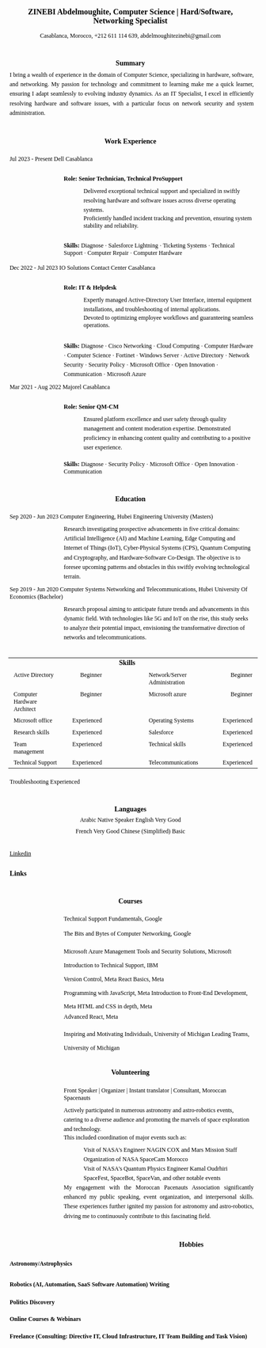 <!DOCTYPE  html PUBLIC "-//W3C//DTD XHTML 1.0 Transitional//EN" "http://www.w3.org/TR/xhtml1/DTD/xhtml1-transitional.dtd">
<html xmlns="http://www.w3.org/1999/xhtml" xml:lang="en" lang="en"><head><meta http-equiv="Content-Type" content="text/html; charset=utf-8"/><title>file_1696037618359</title><style type="text/css"> * {margin:0; padding:0; text-indent:0; }
 h1 { color: black; font-family:"Times New Roman", serif; font-style: normal; font-weight: bold; text-decoration: none; font-size: 12pt; }
 .p, p { color: black; font-family:"Times New Roman", serif; font-style: normal; font-weight: normal; text-decoration: none; font-size: 9pt; margin:0pt; }
 .a, a { color: black; font-family:"Times New Roman", serif; font-style: normal; font-weight: normal; text-decoration: none; font-size: 9pt; }
 h2 { color: black; font-family:"Times New Roman", serif; font-style: normal; font-weight: bold; text-decoration: none; font-size: 10.5pt; }
 h3 { color: black; font-family:"Times New Roman", serif; font-style: normal; font-weight: bold; text-decoration: none; font-size: 9pt; }
 .s1 { color: black; font-family:"Times New Roman", serif; font-style: normal; font-weight: bold; text-decoration: none; font-size: 10.5pt; }
 .s2 { color: black; font-family:"Times New Roman", serif; font-style: normal; font-weight: normal; text-decoration: none; font-size: 9pt; }
 .s3 { color: black; font-family:"Times New Roman", serif; font-style: normal; font-weight: normal; text-decoration: underline; font-size: 9pt; }
 table, tbody {vertical-align: top; overflow: visible; }
</style></head><body><h1 style="padding-top: 3pt;padding-left: 4pt;text-indent: 0pt;text-align: center;">ZINEBI Abdelmoughite, Computer Science | Hard/Software, Networking Specialist</h1><p style="padding-top: 10pt;padding-left: 4pt;text-indent: 0pt;text-align: center;"><a href="mailto:abdelmoughitezinebi@gmail.com" class="a" target="_blank">Casablanca, Morocco, +212 611 114 639, </a><a href="mailto:abdelmoughitezinebi@gmail.com" target="_blank">abdelmoughitezinebi@gmail.com</a></p><p style="text-indent: 0pt;text-align: left;"><br/></p><p style="text-indent: 0pt;text-align: left;"/><p style="text-indent: 0pt;text-align: left;"/><h2 style="padding-top: 4pt;padding-left: 4pt;text-indent: 0pt;text-align: center;">Summary</h2><p style="padding-top: 5pt;padding-left: 8pt;text-indent: 0pt;line-height: 159%;text-align: justify;">I bring a wealth of experience in the domain of Computer Science, specializing in hardware, software, and networking. My passion for technology and commitment to learning make me a quick learner, ensuring I adapt seamlessly to evolving industry dynamics. As an IT Specialist, I excel in efficiently resolving hardware and software issues, with a particular focus on network security and system administration.</p><p style="text-indent: 0pt;text-align: left;"><br/></p><p style="text-indent: 0pt;text-align: left;"/><p style="text-indent: 0pt;text-align: left;"/><h2 style="padding-top: 4pt;padding-left: 4pt;text-indent: 0pt;text-align: center;">Work Experience</h2><p style="text-indent: 0pt;text-align: left;"><br/></p><p style="padding-top: 4pt;padding-left: 8pt;text-indent: 0pt;text-align: left;">Jul 2023 - Present   Dell                                                       Casablanca</p><h3 style="padding-top: 6pt;padding-left: 90pt;text-indent: 0pt;text-align: left;">Role: Senior Technician, Technical ProSupport</h3><p style="text-indent: 0pt;text-align: left;"/><p style="padding-top: 6pt;padding-left: 120pt;text-indent: 0pt;line-height: 159%;text-align: left;">Delivered exceptional technical support and specialized in swiftly resolving hardware and software issues across diverse operating systems.</p><p style="text-indent: 0pt;text-align: left;"/><p style="padding-left: 120pt;text-indent: 0pt;text-align: left;">Proficiently handled incident tracking and prevention, ensuring system stability and reliability.</p><h3 style="padding-top: 6pt;padding-left: 90pt;text-indent: 0pt;text-align: left;">Skills: <span class="p">Diagnose · Salesforce Lightning · Ticketing Systems · Technical Support · Computer Repair · Computer Hardware</span></h3><p style="text-indent: 0pt;text-align: left;"><br/></p><p style="padding-left: 8pt;text-indent: 0pt;text-align: left;">Dec 2022 - Jul 2023  IO Solutions Contact Center                                           Casablanca</p><h3 style="padding-top: 6pt;padding-left: 90pt;text-indent: 0pt;text-align: left;">Role: IT &amp; Helpdesk</h3><p style="text-indent: 0pt;text-align: left;"/><p style="padding-top: 6pt;padding-left: 120pt;text-indent: 0pt;line-height: 159%;text-align: left;">Expertly managed Active-Directory User Interface, internal equipment installations, and troubleshooting of internal applications.</p><p style="text-indent: 0pt;text-align: left;"/><p style="padding-left: 120pt;text-indent: 0pt;text-align: left;">Devoted to optimizing employee workflows and guaranteeing seamless operations.</p><h3 style="padding-top: 6pt;padding-left: 90pt;text-indent: 0pt;line-height: 159%;text-align: left;">Skills: <span class="p">Diagnose · Cisco Networking · Cloud Computing · Computer Hardware · Computer Science · Fortinet · Windows Server · Active Directory · Network Security · Security Policy · Microsoft Office · Open Innovation · Communication · Microsoft Azure</span></h3><p style="padding-top: 7pt;padding-left: 8pt;text-indent: 0pt;text-align: left;">Mar 2021 - Aug 2022 Majorel                                                     Casablanca</p><h3 style="padding-top: 6pt;padding-left: 90pt;text-indent: 0pt;text-align: left;">Role: Senior QM-CM</h3><p style="text-indent: 0pt;text-align: left;"/><p style="text-indent: 0pt;text-align: left;"/><p style="padding-top: 6pt;padding-left: 120pt;text-indent: 0pt;line-height: 159%;text-align: left;">Ensured platform excellence and user safety through quality management and content moderation expertise. Demonstrated proficiency in enhancing content quality and contributing to a positive user experience.</p><h3 style="padding-left: 90pt;text-indent: 0pt;text-align: left;">Skills: <span class="p">Diagnose · Security Policy · Microsoft Office · Open Innovation · Communication</span></h3><p style="text-indent: 0pt;text-align: left;"><br/></p><p style="text-indent: 0pt;text-align: left;"/><p style="text-indent: 0pt;text-align: left;"/><h2 style="padding-top: 4pt;padding-left: 4pt;text-indent: 0pt;text-align: center;">Education</h2><p style="text-indent: 0pt;text-align: left;"><br/></p><p style="padding-top: 4pt;padding-left: 8pt;text-indent: 0pt;text-align: left;">Sep 2020 - Jun 2023 Computer Engineering, Hubei Engineering University (Masters)</p><p style="padding-top: 6pt;padding-left: 90pt;text-indent: 0pt;line-height: 159%;text-align: left;">Research investigating prospective advancements in five critical domains: Artificial Intelligence (AI) and Machine Learning, Edge Computing and Internet of Things (IoT), Cyber-Physical Systems (CPS), Quantum Computing and Cryptography, and Hardware-Software Co-Design. The objective is to foresee upcoming patterns and obstacles in this swiftly evolving technological terrain.</p><p style="padding-top: 7pt;padding-left: 8pt;text-indent: 0pt;text-align: left;">Sep 2019 - Jun 2020 Computer Systems Networking and Telecommunications, Hubei University Of Economics (Bachelor)</p><p style="padding-top: 6pt;padding-left: 90pt;text-indent: 0pt;line-height: 159%;text-align: left;">Research proposal aiming to anticipate future trends and advancements in this dynamic field. With technologies like 5G and IoT on the rise, this study seeks to analyze their potential impact, envisioning the transformative direction of networks and telecommunications.</p><p style="text-indent: 0pt;text-align: left;"><br/></p><table style="border-collapse:collapse;margin-left:5.98111pt" cellspacing="0"><tr style="height:15pt"><td style="width:258pt" colspan="2"><p style="text-indent: 0pt;text-align: left;"><br/></p><p style="padding-left: 2pt;text-indent: 0pt;line-height: 1pt;text-align: left;"/></td><td style="width:39pt"><p class="s1" style="padding-left: 7pt;text-indent: 0pt;line-height: 12pt;text-align: left;">Skills</p></td><td style="width:258pt" colspan="2"><p style="text-indent: 0pt;text-align: left;"><br/></p><p style="text-indent: 0pt;line-height: 1pt;text-align: left;"/></td></tr><tr style="height:17pt"><td style="width:158pt"><p class="s2" style="padding-top: 2pt;padding-left: 2pt;text-indent: 0pt;text-align: left;">Active Directory</p></td><td style="width:100pt"><p class="s2" style="padding-top: 2pt;padding-right: 7pt;text-indent: 0pt;text-align: right;">Beginner</p></td><td style="width:39pt"><p style="text-indent: 0pt;text-align: left;"><br/></p></td><td style="width:166pt"><p class="s2" style="padding-top: 2pt;padding-left: 7pt;text-indent: 0pt;text-align: left;">Network/Server Administration</p></td><td style="width:92pt"><p class="s2" style="padding-top: 2pt;padding-right: 2pt;text-indent: 0pt;text-align: right;">Beginner</p></td></tr><tr style="height:17pt"><td style="width:158pt"><p class="s2" style="padding-top: 2pt;padding-left: 2pt;text-indent: 0pt;text-align: left;">Computer Hardware Architect</p></td><td style="width:100pt"><p class="s2" style="padding-top: 2pt;padding-right: 7pt;text-indent: 0pt;text-align: right;">Beginner</p></td><td style="width:39pt"><p style="text-indent: 0pt;text-align: left;"><br/></p></td><td style="width:166pt"><p class="s2" style="padding-top: 2pt;padding-left: 7pt;text-indent: 0pt;text-align: left;">Microsoft azure</p></td><td style="width:92pt"><p class="s2" style="padding-top: 2pt;padding-right: 2pt;text-indent: 0pt;text-align: right;">Beginner</p></td></tr><tr style="height:17pt"><td style="width:158pt"><p class="s2" style="padding-top: 2pt;padding-left: 2pt;text-indent: 0pt;text-align: left;">Microsoft office</p></td><td style="width:100pt"><p class="s2" style="padding-top: 2pt;padding-right: 7pt;text-indent: 0pt;text-align: right;">Experienced</p></td><td style="width:39pt"><p style="text-indent: 0pt;text-align: left;"><br/></p></td><td style="width:166pt"><p class="s2" style="padding-top: 2pt;padding-left: 7pt;text-indent: 0pt;text-align: left;">Operating Systems</p></td><td style="width:92pt"><p class="s2" style="padding-top: 2pt;padding-right: 2pt;text-indent: 0pt;text-align: right;">Experienced</p></td></tr><tr style="height:17pt"><td style="width:158pt"><p class="s2" style="padding-top: 2pt;padding-left: 2pt;text-indent: 0pt;text-align: left;">Research skills</p></td><td style="width:100pt"><p class="s2" style="padding-top: 2pt;padding-right: 7pt;text-indent: 0pt;text-align: right;">Experienced</p></td><td style="width:39pt"><p style="text-indent: 0pt;text-align: left;"><br/></p></td><td style="width:166pt"><p class="s2" style="padding-top: 2pt;padding-left: 7pt;text-indent: 0pt;text-align: left;">Salesforce</p></td><td style="width:92pt"><p class="s2" style="padding-top: 2pt;padding-right: 2pt;text-indent: 0pt;text-align: right;">Experienced</p></td></tr><tr style="height:17pt"><td style="width:158pt"><p class="s2" style="padding-top: 2pt;padding-left: 2pt;text-indent: 0pt;text-align: left;">Team management</p></td><td style="width:100pt"><p class="s2" style="padding-top: 2pt;padding-right: 7pt;text-indent: 0pt;text-align: right;">Experienced</p></td><td style="width:39pt"><p style="text-indent: 0pt;text-align: left;"><br/></p></td><td style="width:166pt"><p class="s2" style="padding-top: 2pt;padding-left: 7pt;text-indent: 0pt;text-align: left;">Technical skills</p></td><td style="width:92pt"><p class="s2" style="padding-top: 2pt;padding-right: 2pt;text-indent: 0pt;text-align: right;">Experienced</p></td></tr><tr style="height:14pt"><td style="width:158pt"><p class="s2" style="padding-top: 2pt;padding-left: 2pt;text-indent: 0pt;line-height: 9pt;text-align: left;">Technical Support</p></td><td style="width:100pt"><p class="s2" style="padding-top: 2pt;padding-right: 7pt;text-indent: 0pt;line-height: 9pt;text-align: right;">Experienced</p></td><td style="width:39pt"><p style="text-indent: 0pt;text-align: left;"><br/></p></td><td style="width:166pt"><p class="s2" style="padding-top: 2pt;padding-left: 7pt;text-indent: 0pt;line-height: 9pt;text-align: left;">Telecommunications</p></td><td style="width:92pt"><p class="s2" style="padding-top: 2pt;padding-right: 2pt;text-indent: 0pt;line-height: 9pt;text-align: right;">Experienced</p></td></tr></table><p style="padding-top: 3pt;padding-left: 8pt;text-indent: 0pt;text-align: left;">Troubleshooting                   Experienced</p><p style="text-indent: 0pt;text-align: left;"><br/></p><p style="text-indent: 0pt;text-align: left;"/><p style="text-indent: 0pt;text-align: left;"/><h2 style="padding-top: 4pt;padding-left: 4pt;text-indent: 0pt;text-align: center;">Languages</h2><p style="padding-top: 5pt;padding-left: 4pt;text-indent: 0pt;text-align: center;">Arabic                       Native Speaker        English                        Very Good</p><p style="padding-top: 6pt;padding-left: 4pt;text-indent: 0pt;text-align: center;">French                         Very Good        Chinese (Simplified)                     Basic</p><p style="text-indent: 0pt;text-align: left;"><br/></p><p style="text-indent: 0pt;text-align: left;"><br/></p><p style="text-indent: 0pt;text-align: left;"/><p style="text-indent: 0pt;text-align: left;"/><p style="padding-left: 8pt;text-indent: 0pt;text-align: left;"><a href="https://www.linkedin.com/in/abdelmoughitezinebi/" class="s3">Linkedin</a></p><h2 style="padding-top: 4pt;padding-left: 8pt;text-indent: 0pt;text-align: left;">Links</h2><p style="text-indent: 0pt;text-align: left;"><br/></p><p style="text-indent: 0pt;text-align: left;"/><p style="text-indent: 0pt;text-align: left;"/><h2 style="padding-top: 4pt;padding-left: 4pt;text-indent: 0pt;text-align: center;">Courses</h2><p style="text-indent: 0pt;text-align: left;"><br/></p><p style="padding-top: 4pt;padding-left: 90pt;text-indent: 0pt;text-align: left;">Technical Support Fundamentals, Google</p><p style="text-indent: 0pt;text-align: left;"><br/></p><p style="padding-left: 90pt;text-indent: 0pt;text-align: left;">The Bits and Bytes of Computer Networking, Google</p><p style="text-indent: 0pt;text-align: left;"><br/></p><p style="padding-left: 90pt;text-indent: 0pt;line-height: 231%;text-align: left;">Microsoft Azure Management Tools and Security Solutions, Microsoft Introduction to Technical Support, IBM</p><p style="padding-left: 90pt;text-indent: 0pt;line-height: 231%;text-align: left;">Version Control, Meta React Basics, Meta</p><p style="padding-left: 90pt;text-indent: 0pt;line-height: 231%;text-align: left;">Programming with JavaScript, Meta Introduction to Front-End Development, Meta HTML and CSS in depth, Meta</p><p style="padding-left: 90pt;text-indent: 0pt;line-height: 10pt;text-align: left;">Advanced React, Meta</p><p style="text-indent: 0pt;text-align: left;"><br/></p><p style="padding-left: 90pt;text-indent: 0pt;line-height: 231%;text-align: left;">Inspiring and Motivating Individuals, University of Michigan Leading Teams, University of Michigan</p><p style="text-indent: 0pt;text-align: left;"/><p style="text-indent: 0pt;text-align: left;"/><h2 style="padding-top: 6pt;padding-left: 4pt;text-indent: 0pt;text-align: center;">Volunteering</h2><p style="text-indent: 0pt;text-align: left;"><br/></p><p style="padding-top: 4pt;padding-left: 90pt;text-indent: 0pt;text-align: left;">Front Speaker | Organizer | Instant translator | Consultant, Moroccan Spacenauts</p><p style="padding-top: 6pt;padding-left: 90pt;text-indent: 0pt;line-height: 159%;text-align: left;">Actively participated in numerous astronomy and astro-robotics events, catering to a diverse audience and promoting the marvels of space exploration and technology.</p><p style="padding-left: 90pt;text-indent: 0pt;text-align: left;">This included coordination of major events such as:</p><p style="text-indent: 0pt;text-align: left;"/><p style="text-indent: 0pt;text-align: left;"/><p style="padding-top: 6pt;padding-left: 120pt;text-indent: 0pt;line-height: 159%;text-align: left;">Visit of NASA&#39;s Engineer NAGIN COX and Mars Mission Staff Organization of NASA SpaceCam Morocco</p><p style="text-indent: 0pt;text-align: left;"/><p style="text-indent: 0pt;text-align: left;"/><p style="padding-left: 120pt;text-indent: 0pt;line-height: 159%;text-align: left;">Visit of NASA&#39;s Quantum Physics Engineer Kamal Oudrhiri SpaceFest, SpaceBot, SpaceVan, and other notable events</p><p style="padding-left: 90pt;text-indent: 0pt;line-height: 159%;text-align: justify;">My engagement with the Moroccan Pacenauts Association significantly enhanced my public speaking, event organization, and interpersonal skills. These experiences further ignited my passion for astronomy and astro-robotics, driving me to continuously contribute to this fascinating field.</p><p style="text-indent: 0pt;text-align: left;"><br/></p><p style="text-indent: 0pt;text-align: left;"/><p style="text-indent: 0pt;text-align: left;"/><h2 style="padding-top: 4pt;padding-left: 265pt;text-indent: 0pt;text-align: left;">Hobbies</h2><h3 style="padding-top: 5pt;padding-left: 8pt;text-indent: 0pt;text-align: left;">Astronomy/Astrophysics</h3><h3 style="padding-top: 6pt;padding-left: 8pt;text-indent: 0pt;line-height: 159%;text-align: left;">Robotics (AI, Automation, SaaS Software Automation) Writing</h3><h3 style="padding-left: 8pt;text-indent: 0pt;line-height: 159%;text-align: left;">Politics Discovery</h3><h3 style="padding-left: 8pt;text-indent: 0pt;text-align: left;">Online Courses &amp; Webinars</h3><h3 style="padding-top: 3pt;padding-left: 8pt;text-indent: 0pt;text-align: left;">Freelance (Consulting: Directive IT, Cloud Infrastructure, IT Team Building and Task Vision)</h3></body></html>
